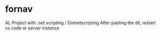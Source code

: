 # fornav
AL Project with .net scripting / Dotnetscripting
After pasting the dll, restart vs code or server instance
